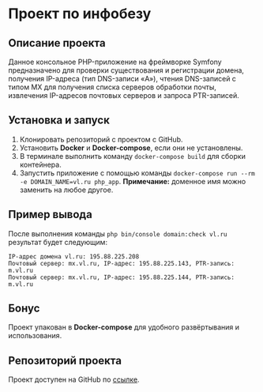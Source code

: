 # Проект по инфобезу

## Описание проекта
Данное консольное PHP-приложение на фреймворке Symfony предназначено для проверки существования и регистрации домена, получения IP-адреса (тип DNS-записи «A»), чтения DNS-записей с типом MX для получения списка серверов обработки почты, извлечения IP-адресов почтовых серверов и запроса PTR-записей.

## Установка и запуск
1.	Клонировать репозиторий с проектом с GitHub.
2.	Установить **Docker** и **Docker-compose**, если они не установлены.
3.	В терминале выполнить команду `docker-compose build` для сборки контейнера.
4.	Запустить приложение с помощью команды `docker-compose run --rm -e DOMAIN_NAME=vl.ru php_app`. **Примечание:** доменное имя можно заменить на любое другое.

## Пример вывода
После выполнения команды `php bin/console domain:check vl.ru` результат будет следующим:
```
IP-адрес домена vl.ru: 195.88.225.208
Почтовый сервер: mx.vl.ru, IP-адрес: 195.88.225.143, PTR-запись: m.vl.ru
Почтовый сервер: mx.vl.ru, IP-адрес: 195.88.225.144, PTR-запись: m.vl.ru
```

## Бонус
Проект упакован в **Docker-compose** для удобного развёртывания и использования.

## Репозиторий проекта
Проект доступен на GitHub по [ссылке](https://github.com/kawa11Tensh1/DomainCheckerCommand.git).